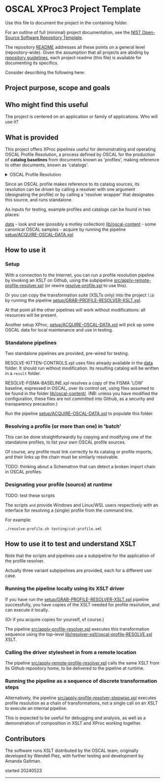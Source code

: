 # OSCAL XProc3 Project Template

Use this file to document the project in the containing folder.

For an outline of full (minimal) project documentation, see the [NIST Open-Source Software Repository Template](https://github.com/usnistgov/opensource-repo/blob/main/README.md).

The repository [README](../README.md) addresses all these points on a general level (repository-wide). Given the assumption that all projects are abiding by [repository guidelines](../CODE_OF_CONDUCT.md), each project readme (this file) is available for documenting its specifics.

Consider describing the following here:

## Project purpose, scope and goals

## Who might find this useful

The project is centered on an application or family of applications. Who will use it?

## What is provided

This project offers XProc pipelines useful for demonstrating and operating OSCAL Profile Resolution, a process defined by OSCAL for the production of **catalog baselines** from documents known as 'profiles', making reference to other documents, known as 'catalogs'.

<details><summary>OSCAL Profile Resolution</summary>

OSCAL profile resolution is defined normatively in a draft [specification and detailed description](https://pages.nist.gov/OSCAL/resources/concepts/processing/profile-resolution/) on the OSCAL web site, as part of the OSCAL specification.

OSCAL profiles and catalogs center around the concept of controls. Catalogs are collections of controls, and profiles are tailored selections of controls from catalogs.

In its most reduced form, a catalog might have controls A, B and C, and a profile selects A and B. To resolve this profile is to produce a catalog containing controls A and B. Control C for the catalog is considered to be out of scope for the catalog (the 'tailored baseline' or 'overlay') resulting from profile resolution. The profile does not contain the controls - it selects them. The controls, that is, are selected in the profile and *shown* in the resolved catalog, showing a subset of the original's controls.

Thus 'resolution' may be conceived of as a function that accepts profile and catalog inputs (in pseudo code)

```
resolve(profile, catalog) => catalog
```

which is eerily similar to a generalized transformation architecture

```
transform(stylesheet, document) => document
```

with an important caveat - a profile must designate its own catalog sources.\* (And there can be more than one.)

So

```
profile(catalog+) => resolve() => catalog
```

Where the result catalog represents the output of the resolution operation on the source profile (with its catalogs).

* While an OSCAL profile in principle could be resolved against any OSCAL catalog, not only those it designates, such behavior would be non-normative, and the process useful only for analysis and forensics, no longer meeting requirements for traceability.
</details>

Since an OSCAL profile makes reference to its catalog sources, its resolution can be driven by calling a resolver with one argument (designating the profile) or by calling a 'resolver wrapper' that designates this source, and runs standalone.

As inputs for testing, example profiles and catalogs can be found in two places:

[data](data) - look and see (possibly a motley collection)
[lib/oscal-content](lib/oscal-content) - some canonical OSCAL samples - acquire by running the pipeline [setup/ACQUIRE-OSCAL-DATA.xpl](setup/ACQUIRE-OSCAL-DATA.xpl)

## How to use it

### Setup

With a connection to the Internet, you can run a profile resolution pipeline by invoking an XSLT on Github, using the subpipeline [src/apply-remote-profile-resolver.xpl](src/apply-remote-profile-resolver.xpl) (or rewire [resolve-profile.xpl](resolve-profile.xpl) to use this).

Or you can copy the transformation suite (XSLTs only) into the project `lib` by running the pipeline [setup/GRAB-PROFILE-RESOLVER-XSLT.xpl](setup/GRAB-PROFILE-RESOLVER-XSLT.xpl).



At that point all the other pipelines will work without modifications: all resources will be present.

Another setup XProc, [setup/ACQUIRE-OSCAL-DATA.xpl](setup/ACQUIRE-OSCAL-DATA.xpl) will pick up some OSCAL data for local maintenance and use in testing.

### Standalone pipelines

Two standalone pipelines are provided, pre-wired for testing.

RESOLVE-KITTEN-CONTROLS.xpl uses files already available in the [data](data) folder. It should run without modification. Its resulting catalog will be written in a `result` folder.

RESOLVE-FISMA-BASELINE.xpl resolves a copy of the FISMA 'LOW' baseline, expressed in OSCAL, over its control set, using files assumed to be found in the folder [lib/oscal-content/](lib/oscal-content/). (NB: unless you have modified the configuration, these files are not committed into Github, as a security and transparency precaution.)

Run the pipeline [setup/ACQUIRE-OSCAL-DATA.xpl](setup/ACQUIRE-OSCAL-DATA.xpl) to populate this folder. 

### Resolving a profile (or more than one) in 'batch'

This can be done straightforwardly by copying and modifying one of the standalone profiles, to list your own OSCAL profile sources.

Of course, any profile must link correctly to its catalog or profile imports, and their links up the chain must be similarly resolvable.

TODO: thinking about a Schematron that can detect a broken import chain in OSCAL profiles.

### Designating your profile (source) at runtime

TODO: test these scripts

The scripts `` and `` provide Windows and Linux/WSL users respectively with an interface for resolving a (single) profile from the command line.

For example:

```
./resolve-profile.sh testing/cat-profile.xml
```

## How to use it to test and understand XSLT

Note that the scripts and pipelines use a subpipeline for the application of the profile resolver.

Actually three variant subpipelines are provided, each for a different use case.

### Running the pipeline locally using its XSLT driver

If you have run the [setup/GRAB-PROFILE-RESOLVER-XSLT.xpl](setup/GRAB-PROFILE-RESOLVER-XSLT.xpl) pipeline successfully, you have copies of the XSLT needed for profile resolution, and can execute it locally.

(Or if you acquire copies for yourself, of course.)

The pipeline [src/apply-profile-resolver.xpl](rc/apply-profile-resolver.xpl) executes this transformation sequence using the top-level [lib/resolver-xslt/oscal-profile-RESOLVE.xsl](lib/resolver-xslt/oscal-profile-RESOLVE.xsl) XSLT.

### Calling the driver stylesheet in from a remote location

The pipeline [src/apply-remote-profile-resolver.xpl](rc/apply-remote-profile-resolver.xpl) calls the same XSLT from its Github repository home, to be delivered to the pipeline at runtime.

### Running the pipeline as a sequence of discrete transformation steps

Alternatively, the pipeline [src/apply-profile-resolver-stepwise.xpl](src/apply-profile-resolver-stepwise.xpl) executes profile resolution as a chain of transformations, not a single call on an XSLT to execute an internal pipeline.

This is expected to be useful for debugging and analysis, as well as a demonstration of composition in XSLT and XProc working together.

## Contributors

The software runs XSLT distributed by the OSCAL team, originally developed by Wendell Piez, with further testing and development by Amanda Galtman.


started 20240523

---


